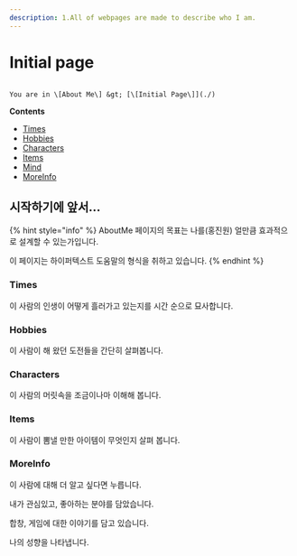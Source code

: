 ```yaml
---
description: 1.All of webpages are made to describe who I am.
---
```


# Initial page

                                                                                                                            You are in \[About Me\] &gt; [\[Initial Page\]](./)

**Contents**

* [Times](mytimes.md)
* [Hobbies](myhobbies/)
* [Characters](mycharacters/)
* [Items](myitems/)
* [Mind](mymind.md)
* [MoreInfo](moreinfo.md)

## 시작하기에 앞서...

{% hint style="info" %}
AboutMe 페이지의 목표는 나를\(홍진원\) 얼만큼 효과적으로 설계할 수 있는가입니다.

이 페이지는 하이퍼텍스트 도움말의 형식을 취하고 있습니다. 
{% endhint %}

### Times

이 사람의 인생이 어떻게 흘러가고 있는지를 시간 순으로 묘사합니다.



### Hobbies

이 사람이 해 왔던 도전들을 간단히 살펴봅니다. 



### Characters

이 사람의 머릿속을 조금이나마 이해해 봅니다.



### Items

이 사람이 뽐낼 만한 아이템이 무엇인지 살펴 봅니다.



### MoreInfo

이 사람에 대해 더 알고 싶다면 누릅니다.

 

내가 관심있고, 좋아하는 분야를 담았습니다.

합창, 게임에 대한 이야기를 담고 있습니다.

나의 성향을 나타냅니다.







